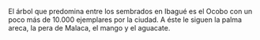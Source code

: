 
El árbol que predomina entre los sembrados en Ibagué es el Ocobo con un poco más de 10.000 ejemplares por la ciudad. A éste le siguen la palma areca, la pera de Malaca, el mango y el aguacate.


